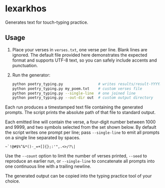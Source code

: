 # lexarkhos

Generates text for touch-typing practice.

## Usage

1. Place your verses in `verses.txt`, one verse per line. Blank lines are
   ignored. The default file provided here demonstrates the expected format and
   supports UTF-8 text, so you can safely include accents and punctuation.
2. Run the generator:

   ```bash
   python poetry_typing.py                # writes results/result-YYYYMMDD-HHMMSS.txt
   python poetry_typing.py my_poem.txt    # custom verses file
   python poetry_typing.py --single-line  # one joined line
   python poetry_typing.py --out-dir out  # custom output directory
   ```

Each run produces a timestamped text file containing the generated prompts. The
script prints the absolute path of that file to standard output.

Each emitted line will contain the verse, a four-digit number between 1000 and
9999, and two symbols selected from the set shown below. By default the script
writes one prompt per line; pass `--single-line` to emit all prompts on a single
line separated by spaces.

```
~`!@#$%^&*()-_=+[]{};:'",.<>/?\|
```

Use the `--count` option to limit the number of verses printed, `--seed` to
reproduce an earlier run, or `--single-line` to concatenate all prompts into one
continuous line with a trailing newline.

The generated output can be copied into the typing practice tool of your
choice.
